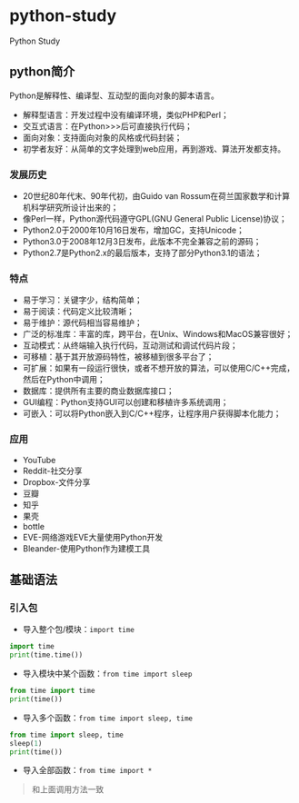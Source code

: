 # python-study
Python Study

## python简介
Python是解释性、编译型、互动型的面向对象的脚本语言。
* 解释型语言：开发过程中没有编译环境，类似PHP和Perl；
* 交互式语言：在Python>>>后可直接执行代码；
* 面向对象：支持面向对象的风格或代码封装；
* 初学者友好：从简单的文字处理到web应用，再到游戏、算法开发都支持。

### 发展历史
* 20世纪80年代末、90年代初，由Guido van Rossum在荷兰国家数学和计算机科学研究所设计出来的；
* 像Perl一样，Python源代码遵守GPL(GNU General Public License)协议；
* Python2.0于2000年10月16日发布，增加GC，支持Unicode；
* Python3.0于2008年12月3日发布，此版本不完全兼容之前的源码；
* Python2.7是Python2.x的最后版本，支持了部分Python3.1的语法；

### 特点
* 易于学习：关键字少，结构简单；
* 易于阅读：代码定义比较清晰；
* 易于维护：源代码相当容易维护；
* 广泛的标准库：丰富的库，跨平台，在Unix、Windows和MacOS兼容很好；
* 互动模式：从终端输入执行代码，互动测试和调试代码片段；
* 可移植：基于其开放源码特性，被移植到很多平台了；
* 可扩展：如果有一段运行很快，或者不想开放的算法，可以使用C/C++完成，然后在Python中调用；
* 数据库：提供所有主要的商业数据库接口；
* GUI编程：Python支持GUI可以创建和移植许多系统调用；
* 可嵌入：可以将Python嵌入到C/C++程序，让程序用户获得脚本化能力；

### 应用
* YouTube
* Reddit-社交分享
* Dropbox-文件分享
* 豆瓣
* 知乎
* 果壳
* bottle
* EVE-网络游戏EVE大量使用Python开发
* Bleander-使用Python作为建模工具


## 基础语法

### 引入包

* 导入整个包/模块：`import time`
```python
import time
print(time.time())
```
* 导入模块中某个函数：`from time import sleep`
```python
from time import time
print(time())
```
* 导入多个函数：`from time import sleep, time`
```python
from time import sleep, time
sleep(1)
print(time())
```
* 导入全部函数：`from time import *`
> 和上面调用方法一致
